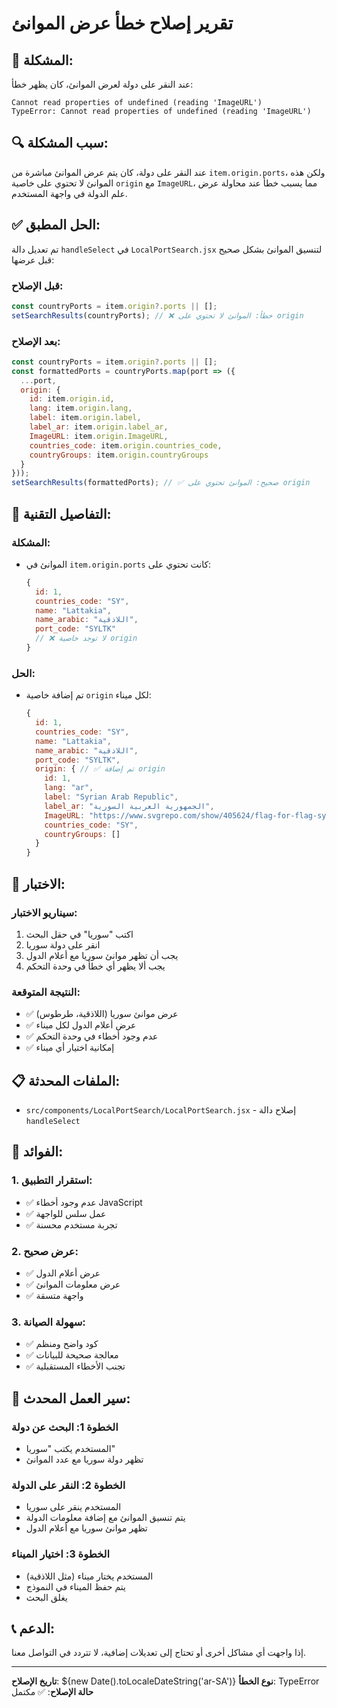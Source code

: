 # تقرير إصلاح خطأ عرض الموانئ

## 🐛 المشكلة:

عند النقر على دولة لعرض الموانئ، كان يظهر خطأ:
```
Cannot read properties of undefined (reading 'ImageURL')
TypeError: Cannot read properties of undefined (reading 'ImageURL')
```

## 🔍 سبب المشكلة:

عند النقر على دولة، كان يتم عرض الموانئ مباشرة من `item.origin.ports`، ولكن هذه الموانئ لا تحتوي على خاصية `origin` مع `ImageURL`، مما يسبب خطأ عند محاولة عرض علم الدولة في واجهة المستخدم.

## ✅ الحل المطبق:

تم تعديل دالة `handleSelect` في `LocalPortSearch.jsx` لتنسيق الموانئ بشكل صحيح قبل عرضها:

### **قبل الإصلاح:**
```javascript
const countryPorts = item.origin?.ports || [];
setSearchResults(countryPorts); // ❌ خطأ: الموانئ لا تحتوي على origin
```

### **بعد الإصلاح:**
```javascript
const countryPorts = item.origin?.ports || [];
const formattedPorts = countryPorts.map(port => ({
  ...port,
  origin: {
    id: item.origin.id,
    lang: item.origin.lang,
    label: item.origin.label,
    label_ar: item.origin.label_ar,
    ImageURL: item.origin.ImageURL,
    countries_code: item.origin.countries_code,
    countryGroups: item.origin.countryGroups
  }
}));
setSearchResults(formattedPorts); // ✅ صحيح: الموانئ تحتوي على origin
```

## 🔧 التفاصيل التقنية:

### **المشكلة:**
- الموانئ في `item.origin.ports` كانت تحتوي على:
  ```javascript
  {
    id: 1,
    countries_code: "SY",
    name: "Lattakia",
    name_arabic: "اللاذقية",
    port_code: "SYLTK"
    // ❌ لا توجد خاصية origin
  }
  ```

### **الحل:**
- تم إضافة خاصية `origin` لكل ميناء:
  ```javascript
  {
    id: 1,
    countries_code: "SY",
    name: "Lattakia",
    name_arabic: "اللاذقية",
    port_code: "SYLTK",
    origin: { // ✅ تم إضافة origin
      id: 1,
      lang: "ar",
      label: "Syrian Arab Republic",
      label_ar: "الجمهورية العربية السورية",
      ImageURL: "https://www.svgrepo.com/show/405624/flag-for-flag-syria.svg",
      countries_code: "SY",
      countryGroups: []
    }
  }
  ```

## 🧪 الاختبار:

### **سيناريو الاختبار:**
1. اكتب "سوريا" في حقل البحث
2. انقر على دولة سوريا
3. يجب أن تظهر موانئ سوريا مع أعلام الدول
4. يجب ألا يظهر أي خطأ في وحدة التحكم

### **النتيجة المتوقعة:**
- ✅ عرض موانئ سوريا (اللاذقية، طرطوس)
- ✅ عرض أعلام الدول لكل ميناء
- ✅ عدم وجود أخطاء في وحدة التحكم
- ✅ إمكانية اختيار أي ميناء

## 📋 الملفات المحدثة:

- `src/components/LocalPortSearch/LocalPortSearch.jsx` - إصلاح دالة `handleSelect`

## 🎯 الفوائد:

### **1. استقرار التطبيق:**
- ✅ عدم وجود أخطاء JavaScript
- ✅ عمل سلس للواجهة
- ✅ تجربة مستخدم محسنة

### **2. عرض صحيح:**
- ✅ عرض أعلام الدول
- ✅ عرض معلومات الموانئ
- ✅ واجهة متسقة

### **3. سهولة الصيانة:**
- ✅ كود واضح ومنظم
- ✅ معالجة صحيحة للبيانات
- ✅ تجنب الأخطاء المستقبلية

## 🔄 سير العمل المحدث:

### **الخطوة 1: البحث عن دولة**
- المستخدم يكتب "سوريا"
- تظهر دولة سوريا مع عدد الموانئ

### **الخطوة 2: النقر على الدولة**
- المستخدم ينقر على سوريا
- يتم تنسيق الموانئ مع إضافة معلومات الدولة
- تظهر موانئ سوريا مع أعلام الدول

### **الخطوة 3: اختيار الميناء**
- المستخدم يختار ميناء (مثل اللاذقية)
- يتم حفظ الميناء في النموذج
- يغلق البحث

## 📞 الدعم:

إذا واجهت أي مشاكل أخرى أو تحتاج إلى تعديلات إضافية، لا تتردد في التواصل معنا.

---

**تاريخ الإصلاح**: ${new Date().toLocaleDateString('ar-SA')}
**نوع الخطأ**: TypeError
**حالة الإصلاح**: ✅ مكتمل




